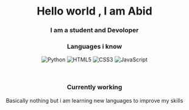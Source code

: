 <h1 align="center">Hello world , I am Abid <br></h1> 

<h3 align="center"> I am a student and Devoloper<br></h3>

<h3 align="center">Languages i know<br></h3>
<p align="center">
  <img alt="Python" src="https://img.shields.io/badge/-Python-23272A?style=flat&logo=python">
  <img alt="HTML5" src="https://img.shields.io/badge/-HTML5-23272A?style=flat&logo=html5">
  <img alt="CSS3" src="https://img.shields.io/badge/-CSS3-23272A?style=flat&logo=css3">
  <img alt="JavaScript" src="https://img.shields.io/badge/-JavaScript-23272A?style=flat&logo=javascript">
</p>
<br>
<h3 align="center">Currently working<br></h3>
<p align="center">Basically nothing but i am learning new languages to improve my skills </p>
<br>


